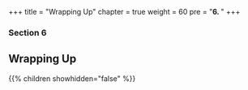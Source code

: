 +++
title = "Wrapping Up"
chapter = true
weight = 60
pre = "<b>6. </b>"
+++

### Section 6

## Wrapping Up

{{% children showhidden="false" %}}